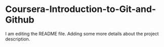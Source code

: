 # Coursera-Introduction-to-Git-and-Github

I am editing the README file. Adding some more details about the project description.
